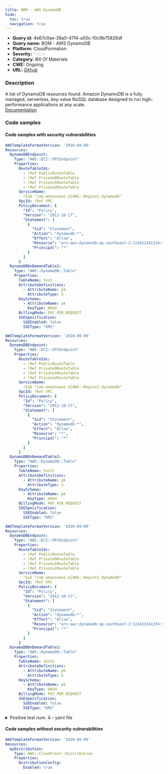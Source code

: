 ```yaml
---
title: BOM - AWS DynamoDB
hide:
  toc: true
  navigation: true
---
```


<style>
  .highlight .hll {
    background-color: #ff171742;
  }
  .md-content {
    max-width: 1100px;
    margin: 0 auto;
  }
</style>

-   **Query id:** 4e67c0ae-38a0-47f4-a50c-f0c9b75826df
-   **Query name:** BOM - AWS DynamoDB
-   **Platform:** CloudFormation
-   **Severity:** <span style="color:#CCCCCC">Trace</span>
-   **Category:** Bill Of Materials
-   **CWE:** Ongoing
-   **URL:** [Github](https://github.com/Checkmarx/kics/tree/master/assets/queries/cloudFormation/aws_bom/dynamo)

### Description
A list of DynamoDB resources found. Amazon DynamoDB is a fully managed, serverless, key-value NoSQL database designed to run high-performance applications at any scale.<br>
[Documentation](https://kics.io)

### Code samples
#### Code samples with security vulnerabilities
```yaml title="Positive test num. 1 - yaml file" hl_lines="27"
AWSTemplateFormatVersion: '2010-09-09'
Resources:
  DynamoDBEndpoint:
    Type: "AWS::EC2::VPCEndpoint"
    Properties:
      RouteTableIds:
        - !Ref PublicRouteTable
        - !Ref Private0RouteTable
        - !Ref Private1RouteTable
        - !Ref Private2RouteTable
      ServiceName:
        !Sub "com.amazonaws.${AWS::Region}.dynamodb"
      VpcId: !Ref VPC
      PolicyDocument: {
        "Id": "Policy",
        "Version": "2012-10-17",
        "Statement": [
          {
            "Sid": "Statement",
            "Action": "dynamodb:*",
            "Effect": "Allow",
            "Resource": "arn:aws:dynamodb:ap-southeast-2:123412341234:table/test",
            "Principal": "*"
          }
        ]
      }
  DynamoDBOnDemandTable2:
    Type: "AWS::DynamoDB::Table"
    Properties:
      TableName: test
      AttributeDefinitions:
        - AttributeName: pk
          AttributeType: S
      KeySchema:
        - AttributeName: pk
          KeyType: HASH
      BillingMode: PAY_PER_REQUEST
      SSESpecification:
        SSEEnabled: false
        SSEType: "KMS"

```
```yaml title="Positive test num. 2 - yaml file" hl_lines="27"
AWSTemplateFormatVersion: '2010-09-09'
Resources:
  DynamoDBEndpoint:
    Type: "AWS::EC2::VPCEndpoint"
    Properties:
      RouteTableIds:
        - !Ref PublicRouteTable
        - !Ref Private0RouteTable
        - !Ref Private1RouteTable
        - !Ref Private2RouteTable
      ServiceName:
        !Sub "com.amazonaws.${AWS::Region}.dynamodb"
      VpcId: !Ref VPC
      PolicyDocument: {
        "Id": "Policy",
        "Version": "2012-10-17",
        "Statement": [
          {
            "Sid": "Statement",
            "Action": "dynamodb:*",
            "Effect": "Allow",
            "Resource": "*",
            "Principal": "*"
          }
        ]
      }
  DynamoDBOnDemandTable2:
    Type: "AWS::DynamoDB::Table"
    Properties:
      TableName: test2
      AttributeDefinitions:
        - AttributeName: pk
          AttributeType: S
      KeySchema:
        - AttributeName: pk
          KeyType: HASH
      BillingMode: PAY_PER_REQUEST
      SSESpecification:
        SSEEnabled: false
        SSEType: "KMS"

```
```yaml title="Positive test num. 3 - yaml file" hl_lines="27"
AWSTemplateFormatVersion: '2010-09-09'
Resources:
  DynamoDBEndpoint:
    Type: "AWS::EC2::VPCEndpoint"
    Properties:
      RouteTableIds:
        - !Ref PublicRouteTable
        - !Ref Private0RouteTable
        - !Ref Private1RouteTable
        - !Ref Private2RouteTable
      ServiceName:
        !Sub "com.amazonaws.${AWS::Region}.dynamodb"
      VpcId: !Ref VPC
      PolicyDocument: {
        "Id": "Policy",
        "Version": "2012-10-17",
        "Statement": [
          {
            "Sid": "Statement",
            "Action": "dynamodb:*",
            "Effect": "Allow",
            "Resource": "arn:aws:dynamodb:ap-southeast-2:123412341234:table/other",
            "Principal": "*"
          }
        ]
      }
  DynamoDBOnDemandTable2:
    Type: "AWS::DynamoDB::Table"
    Properties:
      TableName: test3
      AttributeDefinitions:
        - AttributeName: pk
          AttributeType: S
      KeySchema:
        - AttributeName: pk
          KeyType: HASH
      BillingMode: PAY_PER_REQUEST
      SSESpecification:
        SSEEnabled: false
        SSEType: "KMS"

```
<details><summary>Positive test num. 4 - yaml file</summary>

```yaml hl_lines="3"
AWSTemplateFormatVersion: '2010-09-09'
Resources:
  DynamoDBOnDemandTable2:
    Type: "AWS::DynamoDB::Table"
    Properties:
      TableName: test4
      AttributeDefinitions:
        - AttributeName: pk
          AttributeType: S
      KeySchema:
        - AttributeName: pk
          KeyType: HASH
      BillingMode: PAY_PER_REQUEST
      SSESpecification:
        SSEEnabled: false
        SSEType: "KMS"

```
</details>


#### Code samples without security vulnerabilities
```yaml title="Negative test num. 1 - yaml file"
AWSTemplateFormatVersion: '2010-09-09'
Resources:
  myDistribution:
    Type: AWS::CloudFront::Distribution
    Properties:
      DistributionConfig:
        Enabled: true

```
